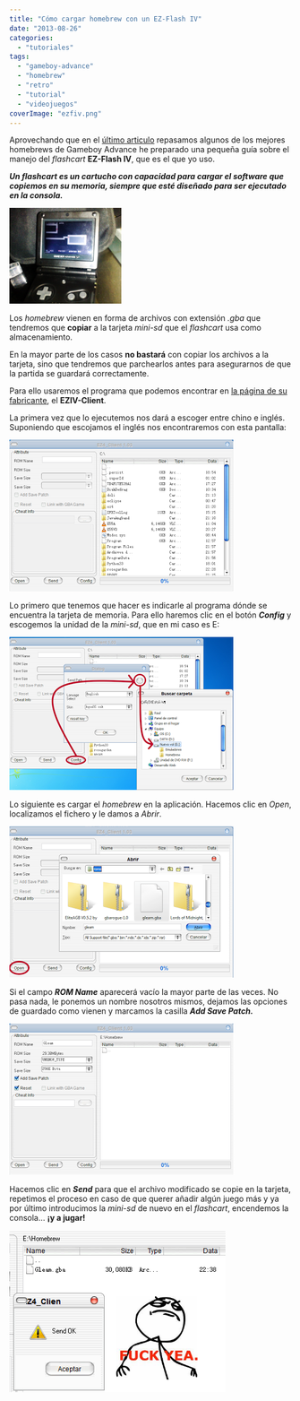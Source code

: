 ```yaml
---
title: "Cómo cargar homebrew con un EZ-Flash IV"
date: "2013-08-26"
categories: 
  - "tutoriales"
tags: 
  - "gameboy-advance"
  - "homebrew"
  - "retro"
  - "tutorial"
  - "videojuegos"
coverImage: "ezfiv.png"
---
```


Aprovechando que en el [último articulo](http://pixelotes.com/uncategorized/aplicaciones-homebrew-para-gba-parte-i/) repasamos algunos de los mejores homebrews de Gameboy Advance he preparado una pequeña guía sobre el manejo del _flashcart_ **EZ-Flash IV**, que es el que yo uso.

_**Un flashcart es un cartucho con capacidad para cargar el software que copiemos en su memoria, siempre que esté diseñado para ser ejecutado en la consola.**_

[![](images/A6jYMGwCYAAznmo.png)](http://1.bp.blogspot.com/-PKPcK2Q48t0/Uhu-zjXTRsI/AAAAAAAAEoc/wMRTXOMQft4/s1600/A6jYMGwCYAAznmo.png)

Los _homebrew_ vienen en forma de archivos con extensión _.gba_ que tendremos que **copiar** a la tarjeta _mini-sd_ que el _flashcart_ usa como almacenamiento.

En la mayor parte de los casos **no bastará** con copiar los archivos a la tarjeta, sino que tendremos que parchearlos antes para asegurarnos de que la partida se guardará correctamente.

Para ello usaremos el programa que podemos encontrar en [la página de su fabricante](http://www.ezflash.cn/software.htm), el **EZIV-Client**.

La primera vez que lo ejecutemos nos dará a escoger entre chino e inglés. Suponiendo que escojamos el inglés nos encontraremos con esta pantalla:

[![](images/ez4.png)](http://3.bp.blogspot.com/-8nOj4HAS3Ro/UhurC-KW3jI/AAAAAAAAEno/J0YUrNGEZMM/s1600/ez4.png)

Lo primero que tenemos que hacer es indicarle al programa dónde se encuentra la tarjeta de memoria. Para ello haremos clic en el botón _**Config**_ y escogemos la unidad de la _mini-sd_, que en mi caso es E:

[![](images/ez4-2.png)](http://3.bp.blogspot.com/-iBn7RGamADw/Uhu435QwajI/AAAAAAAAEn4/FnLC5ukv6Cw/s1600/ez4-2.png)

Lo siguiente es cargar el _homebrew_ en la aplicación. Hacemos clic en _Open_, localizamos el fichero y le damos a _Abrir_.

[![](images/ez4-6.png)](http://1.bp.blogspot.com/-szrkcikMW20/UhvAVVGo99I/AAAAAAAAEo4/9-2MatNKycI/s1600/ez4-6.png)

Si el campo _**ROM Name**_ aparecerá vacío la mayor parte de las veces. No pasa nada, le ponemos un nombre nosotros mismos, dejamos las opciones de guardado como vienen y marcamos la casilla _**Add Save Patch.**_

[![](images/ez4-3.png)](http://1.bp.blogspot.com/-OJVvUuZKsXk/Uhu6jCFDsPI/AAAAAAAAEoE/KYZZceNCg0o/s1600/ez4-3.png)

Hacemos clic en **_Send_** para que el archivo modificado se copie en la tarjeta, repetimos el proceso en caso de que querer añadir algún juego más y ya por último introducimos la _mini-sd_ de nuevo en el _flashcart_, encendemos la consola... **¡y a jugar!**

[![](images/ez4-4.png)](http://4.bp.blogspot.com/-twxfAbkMHWo/Uhu9hI35fpI/AAAAAAAAEoQ/A2hALXzeolI/s1600/ez4-4.png)

